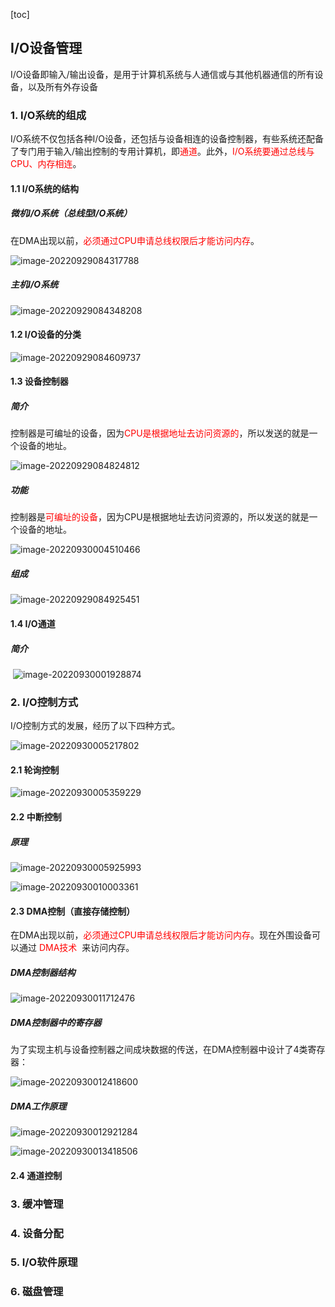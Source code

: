 [toc]

## I/O设备管理

I/O设备即输入/输出设备，是用于计算机系统与人通信或与其他机器通信的所有设备，以及所有外存设备

### 1. I/O系统的组成

I/O系统不仅包括各种I/O设备，还包括与设备相连的设备控制器，有些系统还配备了专门用于输入/输出控制的专用计算机，即<font style=color:red>通道</font>。此外，<font style=color:red>I/O系统要通过总线与CPU、内存相连</font>。

#### 1.1 I/O系统的结构

##### 微机I/O系统（总线型I/O系统）

在DMA出现以前，<font style=color:red>必须通过CPU申请总线权限后才能访问内存</font>。

![image-20220929084317788](images/image-20220929084317788.png)

##### 主机I/O系统

![image-20220929084348208](images/image-20220929084348208.png)



#### 1.2 I/O设备的分类

![image-20220929084609737](images/image-20220929084609737.png)



#### 1.3 设备控制器

##### 简介

控制器是可编址的设备，因为<font style=color:red>CPU是根据地址去访问资源的</font>，所以发送的就是一个设备的地址。

![image-20220929084824812](images/image-20220929084824812.png)

##### 功能

控制器是<font style=color:red>可编址的设备</font>，因为CPU是根据地址去访问资源的，所以发送的就是一个设备的地址。

![image-20220930004510466](images/image-20220930004510466.png)

##### 组成

![image-20220929084925451](images/image-20220929084925451.png)



#### 1.4 I/O通道

##### 简介

​			![image-20220930001928874](images/image-20220930001928874.png)



### 2. I/O控制方式

I/O控制方式的发展，经历了以下四种方式。

![image-20220930005217802](images/image-20220930005217802.png)

#### 2.1 轮询控制

![image-20220930005359229](images/image-20220930005359229.png)



#### 2.2 中断控制

##### 原理

![image-20220930005925993](images/image-20220930005925993.png)

![image-20220930010003361](images/image-20220930010003361.png)



#### 2.3 DMA控制（直接存储控制）

在DMA出现以前，<font style=color:red>必须通过CPU申请总线权限后才能访问内存</font>。现在外围设备可以通过  <font style=color:red>DMA技术 </font> 来访问内存。

##### DMA控制器结构

![image-20220930011712476](images/image-20220930011712476.png)

##### DMA控制器中的寄存器

为了实现主机与设备控制器之间成块数据的传送，在DMA控制器中设计了4类寄存器：

![image-20220930012418600](images/image-20220930012418600.png)

##### DMA工作原理

![image-20220930012921284](images/image-20220930012921284.png)

![image-20220930013418506](images/image-20220930013418506.png)



#### 2.4 通道控制







### 3. 缓冲管理



### 4. 设备分配



### 5. I/O软件原理



### 6. 磁盘管理
